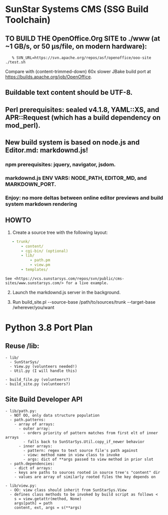 # SunStar Systems CMS (SSG Build Toolchain)

## TO BUILD THE OpenOffice.Org SITE to ./www (at ~1 GB/s, or 50 μs/file, on modern hardware):

```shell
   % SVN_URL=https://svn.apache.org/repos/asf/openoffice/ooo-site ./test.sh

```

Compare with (content-trimmed-down) 60x slower JBake build port at <https://builds.apache.org/job/OpenOffice>.


## Buildable text content should be UTF-8.

## Perl prerequisites: sealed v4.1.8, YAML::XS, and APR::Request (which has a build dependency on mod_perl).

## New build system is based on node.js and Editor.md: markdownd.js!

### npm prerequisites: jquery, navigator, jsdom.

### markdownd.js ENV VARS: NODE_PATH, EDITOR_MD, and MARKDOWN_PORT.

### Enjoy: no more deltas between online editor previews and build system markdown rendering

## HOWTO

1. Create a source tree with the following layout:

```yaml
   - trunk/
       - content/
       - cgi-bin/ (optional)
       - lib/
           - path.pm
           - view.pm
       - templates/
```

    See <https://vcs.sunstarsys.com/repos/svn/public/cms-sites/www.sunstarsys.com/> for a live example.

2. Launch the markdownd.js server in the background.

3. Run build_site.pl --source-base /path/to/sources/trunk --target-base /wherever/you/want

# Python 3.8 Port Plan

## Reuse /lib:

    - lib/
      - SunStarSys/
      - View.py (volunteers needed!)
      - Util.py (I will handle this)

    - build_file.py (volunteers?)
    - build_site.py (volunteers?)


## Site Build Developer API

    - lib/path.py:
      - NOT OO, only data structure population
      - path.patterns:
        - array of arrays:
          - outer array:
            - orders priority of pattern matches from first elt of inner arrays
            - falls back to SunStarSys.Util.copy_if_newer behavior
          - inner arrays:
            - pattern: regex to text source file's path against
            - view: method name in view class to invoke
            - args: dict of **args passed to view method in prior slot
      - path.dependencies:
        - dict of arrays:
        - keys are paths to sources rooted in source tree's "content" dir
        - values are array of similarly rooted files the key depends on

    - lib/view.py:
      - OO: view class should inherit from SunStarSys.View
      - defines class methods to be invoked by build script as follows <
        s = view.getattr(method, None)
        args[path] = path
        content, ext, args = s(**args)
